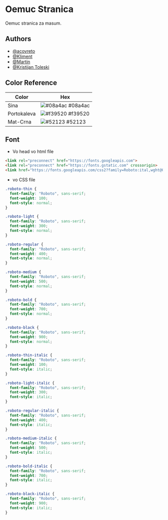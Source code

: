 
# Oemuc Stranica

Oemuc stranica za masum.

## Authors

- [@acovreto](https://www.github.com/acovreto)
- [@Kliment](https://www.github.com/Abystrict)
- [@Martin](https://www.github.com/CreeperMain)
- [@Kristijan Toleski](https://www.github.com/KristijanToleski)

## Color Reference

| Color             | Hex                                                                |
| ----------------- | ------------------------------------------------------------------ |
| Sina              | ![#08a4ac](https://via.placeholder.com/10/08a4ac?text=+) #08a4ac   |
| Portokaleva       | ![#f39520](https://via.placeholder.com/10/f39520?text=+) #f39520   |
| Mat-Crna          | ![#52123](https://via.placeholder.com/10/52123?text=+) #52123      |

## Font

- Vo head vo html file
```html
<link rel="preconnect" href="https://fonts.googleapis.com">
<link rel="preconnect" href="https://fonts.gstatic.com" crossorigin>
<link href="https://fonts.googleapis.com/css2?family=Roboto:ital,wght@0,100;0,300;0,400;0,500;0,700;0,900;1,100;1,300;1,400;1,500;1,700;1,900&display=swap" rel="stylesheet">
```

- vo CSS file
```css
.roboto-thin {
  font-family: "Roboto", sans-serif;
  font-weight: 100;
  font-style: normal;
}

.roboto-light {
  font-family: "Roboto", sans-serif;
  font-weight: 300;
  font-style: normal;
}

.roboto-regular {
  font-family: "Roboto", sans-serif;
  font-weight: 400;
  font-style: normal;
}

.roboto-medium {
  font-family: "Roboto", sans-serif;
  font-weight: 500;
  font-style: normal;
}

.roboto-bold {
  font-family: "Roboto", sans-serif;
  font-weight: 700;
  font-style: normal;
}

.roboto-black {
  font-family: "Roboto", sans-serif;
  font-weight: 900;
  font-style: normal;
}

.roboto-thin-italic {
  font-family: "Roboto", sans-serif;
  font-weight: 100;
  font-style: italic;
}

.roboto-light-italic {
  font-family: "Roboto", sans-serif;
  font-weight: 300;
  font-style: italic;
}

.roboto-regular-italic {
  font-family: "Roboto", sans-serif;
  font-weight: 400;
  font-style: italic;
}

.roboto-medium-italic {
  font-family: "Roboto", sans-serif;
  font-weight: 500;
  font-style: italic;
}

.roboto-bold-italic {
  font-family: "Roboto", sans-serif;
  font-weight: 700;
  font-style: italic;
}

.roboto-black-italic {
  font-family: "Roboto", sans-serif;
  font-weight: 900;
  font-style: italic;
}
```